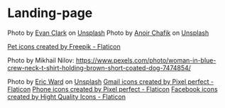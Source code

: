# Landing-page


Photo by <a href="https://unsplash.com/@iamevanclark?utm_source=unsplash&utm_medium=referral&utm_content=creditCopyText">Evan Clark</a> on <a href="https://unsplash.com/s/photos/stray-dogs?utm_source=unsplash&utm_medium=referral&utm_content=creditCopyText">Unsplash</a>
  Photo by <a href="https://unsplash.com/@anoirchafik?utm_source=unsplash&utm_medium=referral&utm_content=creditCopyText">Anoir Chafik</a> on <a href="https://unsplash.com/s/photos/stray-dogs?utm_source=unsplash&utm_medium=referral&utm_content=creditCopyText">Unsplash</a>
  
 
  <a href="https://www.flaticon.com/free-icons/pet" title="pet icons">Pet icons created by Freepik - Flaticon</a>
  
  Photo by Mikhail Nilov: https://www.pexels.com/photo/woman-in-blue-crew-neck-t-shirt-holding-brown-short-coated-dog-7474854/
  
  Photo by <a href="https://unsplash.com/@ericjamesward?utm_source=unsplash&utm_medium=referral&utm_content=creditCopyText">Eric Ward</a> on <a href="https://unsplash.com/s/photos/pet-adoption?utm_source=unsplash&utm_medium=referral&utm_content=creditCopyText">Unsplash</a>
  <a href="https://www.flaticon.com/free-icons/gmail" title="gmail icons">Gmail icons created by Pixel perfect - Flaticon</a>
  <a href="https://www.flaticon.com/free-icons/phone" title="phone icons">Phone icons created by Pixel perfect - Flaticon</a>
  <a href="https://www.flaticon.com/free-icons/facebook" title="facebook icons">Facebook icons created by Hight Quality Icons - Flaticon</a>
  
  
  
  